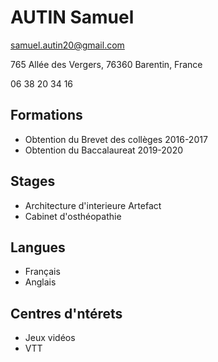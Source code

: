 # AUTIN Samuel

samuel.autin20@gmail.com

765 Allée des Vergers, 76360 Barentin, France

06 38 20 34 16

## Formations
* Obtention du Brevet des collèges 2016-2017
* Obtention du Baccalaureat 2019-2020

## Stages
* Architecture d'interieure Artefact 
* Cabinet d'osthéopathie

## Langues
* Français 
* Anglais

## Centres d'ntérets 
* Jeux vidéos
* VTT
